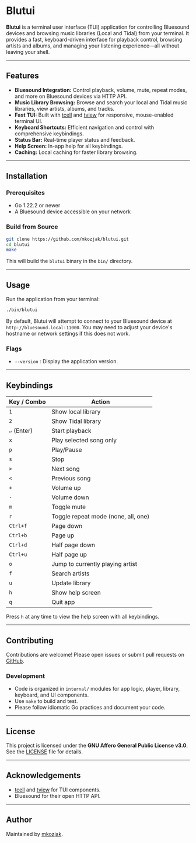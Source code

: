 # Blutui

**Blutui** is a terminal user interface (TUI) application for controlling Bluesound devices and browsing music libraries (Local and Tidal) from your terminal. It provides a fast, keyboard-driven interface for playback control, browsing artists and albums, and managing your listening experience—all without leaving your shell.

---

## Features

- **Bluesound Integration:** Control playback, volume, mute, repeat modes, and more on Bluesound devices via HTTP API.
- **Music Library Browsing:** Browse and search your local and Tidal music libraries, view artists, albums, and tracks.
- **Fast TUI:** Built with [tcell](https://github.com/gdamore/tcell) and [tview](https://github.com/mkozjak/tview) for responsive, mouse-enabled terminal UI.
- **Keyboard Shortcuts:** Efficient navigation and control with comprehensive keybindings.
- **Status Bar:** Real-time player status and feedback.
- **Help Screen:** In-app help for all keybindings.
- **Caching:** Local caching for faster library browsing.

---

## Installation

### Prerequisites

- Go 1.22.2 or newer
- A Bluesound device accessible on your network

### Build from Source

```sh
git clone https://github.com/mkozjak/blutui.git
cd blutui
make
```

This will build the `blutui` binary in the `bin/` directory.

---

## Usage

Run the application from your terminal:

```sh
./bin/blutui
```

By default, Blutui will attempt to connect to your Bluesound device at `http://bluesound.local:11000`. You may need to adjust your device's hostname or network settings if this does not work.

### Flags

- `--version` : Display the application version.

---

## Keybindings

| Key / Combo         | Action                                      |
|---------------------|---------------------------------------------|
| `1`                 | Show local library                          |
| `2`                 | Show Tidal library                          |
| `↵` (Enter)         | Start playback                              |
| `x`                 | Play selected song only                     |
| `p`                 | Play/Pause                                  |
| `s`                 | Stop                                        |
| `>`                 | Next song                                   |
| `<`                 | Previous song                               |
| `+`                 | Volume up                                   |
| `-`                 | Volume down                                 |
| `m`                 | Toggle mute                                 |
| `r`                 | Toggle repeat mode (none, all, one)         |
| `Ctrl+f`            | Page down                                   |
| `Ctrl+b`            | Page up                                     |
| `Ctrl+d`            | Half page down                              |
| `Ctrl+u`            | Half page up                                |
| `o`                 | Jump to currently playing artist            |
| `f`                 | Search artists                              |
| `u`                 | Update library                              |
| `h`                 | Show help screen                            |
| `q`                 | Quit app                                    |

Press `h` at any time to view the help screen with all keybindings.

---

## Contributing

Contributions are welcome! Please open issues or submit pull requests on [GitHub](https://github.com/mkozjak/blutui).

### Development

- Code is organized in `internal/` modules for app logic, player, library, keyboard, and UI components.
- Use `make` to build and test.
- Please follow idiomatic Go practices and document your code.

---

## License

This project is licensed under the **GNU Affero General Public License v3.0**. See the [LICENSE](./LICENSE) file for details.

---

## Acknowledgements

- [tcell](https://github.com/gdamore/tcell) and [tview](https://github.com/rivo/tview) for TUI components.
- Bluesound for their open HTTP API.

---

## Author

Maintained by [mkozjak](https://github.com/mkozjak).
